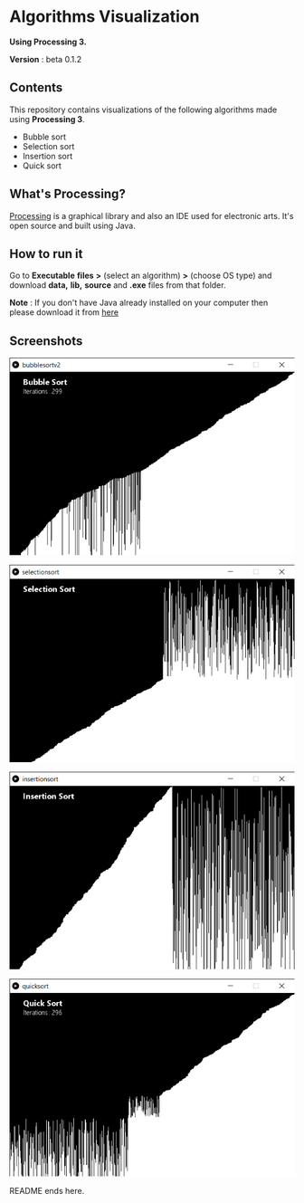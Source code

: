 # Algorithms Visualization

**Using Processing 3.**

**Version** : beta 0.1.2

## Contents

This repository contains visualizations of the following algorithms made using **Processing 3**.
  * Bubble sort
  * Selection sort
  * Insertion sort
  * Quick sort


## What's Processing?

[Processing](https://processing.org/) is a graphical library and also an IDE used for electronic arts.
It's open source and built using Java.

## How to run it

Go to **Executable** **files** **>** (select an algorithm) **>** (choose OS type) and download **data,** **lib,** **source** and **.exe** files from that folder.

**Note** : If you don't have Java already installed on your computer then please download it from [here](https://www.java.com/en/download/)

## Screenshots



![Bubble sort](/images/bubblesort.png)


![Selection sort](/images/selectionsort.png)


![Insertion sort](/images/insertionsort.png)


![Quick sort](/images/quicksort.png)


README ends here.
